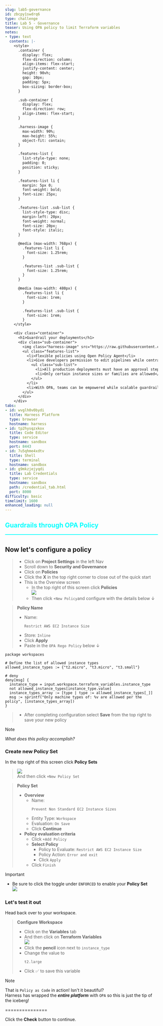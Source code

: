 ```yaml
---
slug: lab5-governance
id: zbcpy1swdrq6
type: challenge
title: Lab 5 - Governance
teaser: Using OPA policy to limit Terraform variables
notes:
- type: text
  contents: |-
    <style>
      .container {
        display: flex;
        flex-direction: column;
        align-items: flex-start;
        justify-content: center;
        height: 90vh;
        gap: 10px;
        padding: 5px;
        box-sizing: border-box;
      }

      .sub-container {
        display: flex;
        flex-direction: row;
        align-items: flex-start;
      }

      .harness-image {
        max-width: 90%;
        max-height: 55%;
        object-fit: contain;
      }

      .features-list {
        list-style-type: none;
        padding: 0;
        position: sticky;
      }

      .features-list li {
        margin: 5px 0;
        font-weight: bold;
        font-size: 25px;
      }

      .features-list .sub-list {
        list-style-type: disc;
        margin-left: 20px;
        font-weight: normal;
        font-size: 20px;
        font-style: italic;
      }

      @media (max-width: 768px) {
        .features-list li {
          font-size: 1.25rem;
        }

        .features-list .sub-list {
          font-size: 1.25rem;
        }
      }

      @media (max-width: 480px) {
        .features-list li {
          font-size: 1rem;
        }

        .features-list .sub-list {
          font-size: 1rem;
        }
    </style>

    <div class="container">
      <h1>Guardrail your deployments</h1>
      <div class="sub-container">
        <img class="harness-image" src="https://raw.githubusercontent.com/harness-community/field-workshops/main/assets/images/cd_opa_guardrails.avif">
        <ul class="features-list">
          <li>Flexible policies using Open Policy Agent</li>
          <li>Give developers permission to edit pipelines while central teams dictate rules like:
            <ul class="sub-list">
              <li>All production deployments must have an approval step</li>
              <li>Only certain instance sizes or families are allowed</li>
            </ul>
          </li>
          <li>With OPA, teams can be empowered while scalable guardrails ensure compliance</li>
        </ul>
      </div>
    </div>
tabs:
- id: wvglh0v0bydi
  title: Harness Platform
  type: browser
  hostname: harness
- id: tp2hysqzxkox
  title: Code Editor
  type: service
  hostname: sandbox
  port: 8443
- id: 7u5qhme4xdtv
  title: Shell
  type: terminal
  hostname: sandbox
- id: g9mkzjejyqdi
  title: Lab Credentials
  type: service
  hostname: sandbox
  path: /credential_tab.html
  port: 8000
difficulty: basic
timelimit: 1600
enhanced_loading: null
---
```


<style type="text/css" rel="stylesheet">
hr.cyan { background-color: cyan; color: cyan; height: 2px; margin-bottom: -10px; }
h2.cyan { color: cyan; }
</style><h2 class="cyan">Guardrails through OPA Policy</h2>
<hr class="cyan">
<br>

## Now let's configure a policy
> - Click on **Project Settings** in the left Nav
> - Scroll down to **Security and Governance**
> - Click on **Policies**
> - Click the **X** in the top right corner to close out of the quick start
> - This is the Overview screen
>   - In the top right of this screen click **Policies** \
>     ![](https://raw.githubusercontent.com/harness-community/field-workshops/main/assets/images/opa_new_policy.png)
>   - Then click `+New Policy`and configure with the details below ↓

> **Policy Name**
> - Name: <pre>`Restrict AWS EC2 Instance Size`</pre>
> - Store: `Inline`
> - Click **Apply**
> - Paste in the `OPA Rego Policy` below ↓
```
package workspaces

# Define the list of allowed instance types
allowed_instance_types := {"t2.micro", "t3.micro", "t3.small"}

# deny
deny[msg] {
  instance_type = input.workspace.terraform_variables.instance_type
  not allowed_instance_types[instance_type.value]
  instance_types_array := [type | type := allowed_instance_types[_]]
  msg := sprintf("Only machine types of: %v are allowed per the policy", [instance_types_array])
}
```
> - After completing configuration select **Save** from the top right to save your new policy

> [!NOTE]
> *What does this policy accomplish?*

### Create new Policy Set
In the top right of this screen click **Policy Sets** <br>
> ![](https://raw.githubusercontent.com/harness-community/field-workshops/main/assets/images/opa_new_policy_set.png)<br>
And then click `+New Policy Set` <br>

> **Policy Set**
> - **Overview**
>   - Name: <pre>`Prevent Non Standard EC2 Instance Sizes`</pre>
>   - Entity Type: `Workspace`
>   - Evaluation: `On Save`
>   - Click **Continue**
> - **Policy evaluation criteria**
>   - Click `+Add Policy`
>   - **Select Policy**
>     - Policy to Evaluate: `Restrict AWS EC2 Instance Size`
>     - Policy Action: `Error and exit`
>     - Click `Apply`
>   - Click `Finish`

> [!IMPORTANT]
> - Be sure to click the toggle under `ENFORCED` to enable your **Policy Set** \
>     ![](https://raw.githubusercontent.com/harness-community/field-workshops/main/assets/images/opa_policy_toggle.png)

### Let's test it out
Head back over to your workspace. <br>

> **Configure Workspace**
> - Click on the **Variables** tab
> - And then click on **Terraform Variables** \
>     ![](https://raw.githubusercontent.com/harness-community/field-workshops/main/se-workshop-iacm/assets/images/iacm_workspace_variables.png)
> - Click the **pencil** icon next to `instance_type`
> - Change the value to <pre>`t2.large`</pre>
> - Click ✅ to save this variable

> [!NOTE]
> That is `Policy as Code` in action! Isn't it beautiful? <br>
> Harness has wrapped the ***entire platform*** with `OPA` so this is just the tip of the iceberg!

===============

Click the **Check** button to continue.
